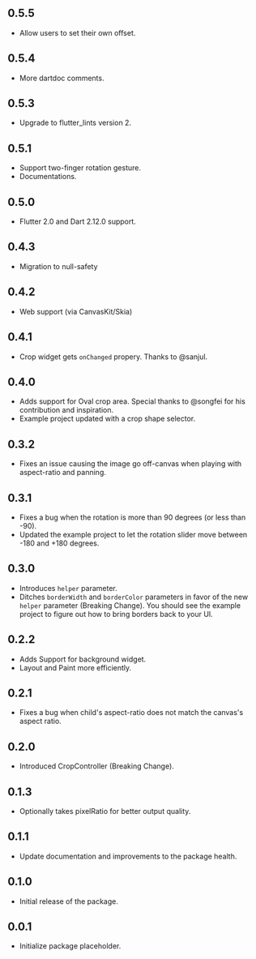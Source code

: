 ## 0.5.5

- Allow users to set their own offset.

## 0.5.4

- More dartdoc comments.

## 0.5.3

- Upgrade to flutter_lints version 2.

## 0.5.1

- Support two-finger rotation gesture.
- Documentations.

## 0.5.0

- Flutter 2.0 and Dart 2.12.0 support.

## 0.4.3

- Migration to null-safety

## 0.4.2

- Web support (via CanvasKit/Skia)

## 0.4.1

- Crop widget gets `onChanged` propery. Thanks to @sanjul.

## 0.4.0

- Adds support for Oval crop area. Special thanks to @songfei for his contribution and inspiration.
- Example project updated with a crop shape selector.

## 0.3.2

- Fixes an issue causing the image go off-canvas when playing with aspect-ratio and panning.

## 0.3.1

- Fixes a bug when the rotation is more than 90 degrees (or less than -90).
- Updated the example project to let the rotation slider move between -180 and +180 degrees.

## 0.3.0

- Introduces `helper` parameter.
- Ditches `borderWidth` and `borderColor` parameters in favor of the new `helper` parameter (Breaking Change). You should see the example project to figure out how to bring borders back to your UI.

## 0.2.2

- Adds Support for background widget.
- Layout and Paint more efficiently.

## 0.2.1

- Fixes a bug when child's aspect-ratio does not match the canvas's aspect ratio.

## 0.2.0

- Introduced CropController (Breaking Change).

## 0.1.3

- Optionally takes pixelRatio for better output quality.

## 0.1.1

- Update documentation and improvements to the package health.

## 0.1.0

- Initial release of the package.

## 0.0.1

- Initialize package placeholder.
